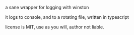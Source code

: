 a sane wrapper for logging with winston

it logs to console, and to a rotating file, written in typescript

license is MIT, use as you will, author not liable.
